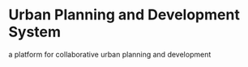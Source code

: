 # Urban Planning and Development System
 a platform for collaborative urban planning and development
